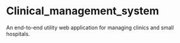 # Clinical_management_system
An end-to-end utility web application for managing clinics and small hospitals.
